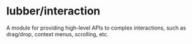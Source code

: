# lubber/interaction

A module for providing high-level APIs to complex interactions, such as drag/drop, context menus, scrolling, etc.
